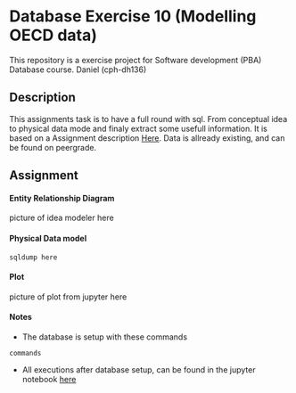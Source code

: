 # Database Exercise 10 (Modelling OECD data)
This repository is a exercise project for Software development (PBA) Database course. Daniel (cph-dh136)

## Description
This assignments task is to have a full round with sql. From conceptual idea to physical data mode and finaly extract some usefull information. It is based on a Assignment description [Here](https://gyazo.com/e0cee0579ce7be1aaed93cf92e481554). Data is allready existing, and can be found on peergrade.

## Assignment
#### Entity Relationship Diagram
picture of idea modeler here

#### Physical Data model
```
sqldump here
```

#### Plot
picture of plot from jupyter here

#### Notes

- The database is setup with these commands

```
commands
```

- All executions after database setup, can be found in the jupyter notebook [here]()